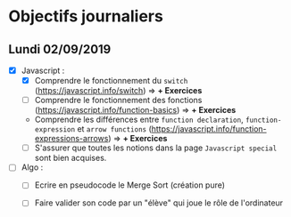 # Objectifs journaliers

## Lundi 02/09/2019


* [x] Javascript :
  * [x] Comprendre le fonctionnement du `switch` (https://javascript.info/switch) => **+ Exercices**
  * [ ] Comprendre le fonctionnement des fonctions (https://javascript.info/function-basics) => **+ Exercices**
  * Comprendre les différences entre `function declaration`, `function-expression` et `arrow functions` (https://javascript.info/function-expressions-arrows) => **+ Exercices**
  * [ ] S'assurer que toutes les notions dans la page `Javascript special` sont bien acquises.

* [ ] Algo : 
  * [ ] Ecrire en pseudocode le Merge Sort (création pure)
  * [ ] Faire valider son code par un "élève" qui joue le rôle de l'ordinateur


